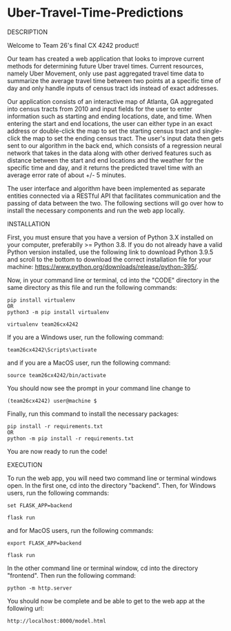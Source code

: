 # Uber-Travel-Time-Predictions

DESCRIPTION

Welcome to Team 26's final CX 4242 product! 

Our team has created a web application that looks to improve current methods for determining future Uber travel times. Current resources, namely Uber Movement, only use past aggregated travel time data to summarize the average travel time between two points at a specific time of day and only handle inputs of census tract ids instead of exact addresses. 

Our application consists of an interactive map of Atlanta, GA aggregated into census tracts from 2010 and input fields for the user to enter information such as starting and ending locations, date, and time. When entering the start and end locations, the user can either type in an exact address or double-click the map to set the starting census tract and single-click the map to set the ending census tract. The user's input data then gets sent to our algorithm in the back end, which consists of a regression neural network that takes in the data along with other derived features such as distance between the start and end locations and the weather for the specific time and day, and it returns the predicted travel time with an average error rate of about +/- 5 minutes.

The user interface and algorithm have been implemented as separate entities connected via a RESTful API that facilitates communication and the passing of data between the two. The following sections will go over how to install the necessary components and run the web app locally.

INSTALLATION

First, you must ensure that you have a version of Python 3.X installed on your computer, preferablly >= Python 3.8. If you do not already have a valid Python version installed, use the following link to download Python 3.9.5 and scroll to the bottom to download the correct installation file for your machine: https://www.python.org/downloads/release/python-395/.

Now, in your command line or terminal, cd into the "CODE" directory in the same directory as this file and run the following commands:

    pip install virtualenv
    OR
    python3 -m pip install virtualenv

    virtualenv team26cx4242

If you are a Windows user, run the following command:

    team26cx4242\Scripts\activate

and if you are a MacOS user, run the following command:

    source team26cx4242/bin/activate

You should now see the prompt in your command line change to

    (team26cx4242) user@machine $

Finally, run this command to install the necessary packages:

    pip install -r requirements.txt
    OR
    python -m pip install -r requirements.txt

You are now ready to run the code!

EXECUTION

To run the web app, you will need two command line or terminal windows open. In the first one, cd into the directory "backend". Then, for Windows users, run the following commands:

    set FLASK_APP=backend
    
    flask run

and for MacOS users, run the following commands:

    export FLASK_APP=backend

    flask run

In the other command line or terminal window, cd into the directory "frontend". Then run the following command:

    python -m http.server

You should now be complete and be able to get to the web app at the following url:
    
    http://localhost:8000/model.html 